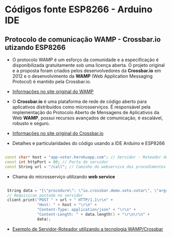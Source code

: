 # Códigos fonte ESP8266 - Arduino IDE

Protocolo de comunicação WAMP - Crossbar.io utizando ESP8266
------
* O protocolo WAMP é um esforço da comunidade e a especificação é disponibilizada gratuitamente sob uma licença aberta. O projeto original e a proposta foram criados pelos desenvolvedores da **Crossbar.io** em 2012 e o desenvolvimento da **WAMP** (Web Application Messaging Protocol) é mantido pela Crossbar.io.
* [Informações no site original do WAMP](https://wamp-proto.org/)

* O **Crossbar.io** é uma plataforma de rede de código aberto para aplicativos distribuídos como microsserviços. É responsável pela implementação do Protocolo Aberto de Mensagens de Aplicativos da Web **WAMP**, possui recursos avançados de comunicação, é escalável, robusto e seguro.
* [Informações no site original do Crossbar.io](https://crossbar.io/)

* Detalhes e particularidades do código usando a IDE Arduino e ESP8266

```c++

const char* host = "app-votar.herokuapp.com"; // Servidor - Roteador dos procedimentos publicados
const int httpPort = 80; // Porta do servidor
const String url = "/call"; // Caminho do webservice dos procedimentos publicados

```

* Chama do microsserviço utilizando **web service**

```c++

 String data = "{\"procedure\": \"io.crossbar.demo.voto.votar\", \"args\": [ \"r2d2\"]}"; // Votar no R2D2
 // Requisicao postada no servidor
 client.print("POST " + url + " HTTP/1.1\r\n" +
              "Host: " + host + "\r\n" +
              "Content-Type: application/json" + "\r\n" +
              "Content-Length: " + data.length() + "\r\n\r\n" +
              data);

```

* [Exemplo de Servidor-Roteador utilizando a tecnologia WAMP/Crossbar](/wamp8266-heroku "Procedimentos para upload do servidor WAMP/Crossbar")
